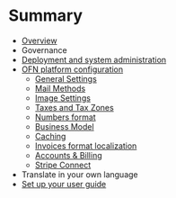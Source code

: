 # Summary

* [Overview](README.md)
* Governance
* [Deployment and system administration](deployment-and-system-administration.md)
* [OFN platform configuration](chapter1.md)
  * [General Settings](general-settings.md)
  * [Mail Methods](mail-methods.md)
  * [Image Settings](image-settings.md)
  * [Taxes and Tax Zones](taxes-and-tax-zones.md)
  * [Numbers format](numbers-format.md)
  * [Business Model](business-model-configuration.md)
  * [Caching](caching.md)
  * [Invoices format localization](invoices-format-localization.md)
  * [Accounts & Billing](accounts-and-billing.md)
  * [Stripe Connect](stripe-connect.md)
* Translate in your own language
* [Set up your user guide](set-up-your-user-guide.md)

